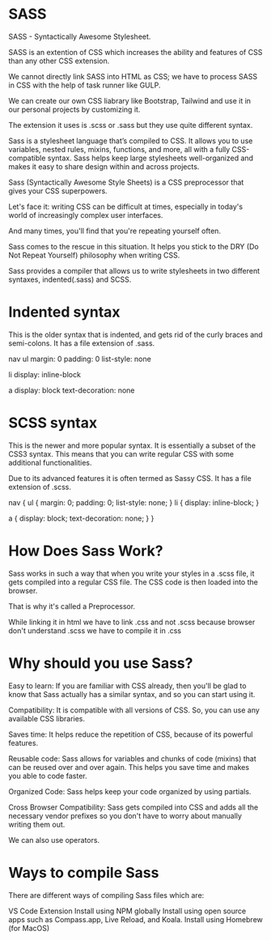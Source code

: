 <h1> SASS </h1>

SASS - Syntactically Awesome Stylesheet.<br>

SASS is an extention of CSS which increases the ability and features of CSS than any other CSS extension.<br>

We cannot directly link SASS into HTML as CSS; we have to process SASS in CSS with the help of task runner like GULP.<br>

We can create our own CSS liabrary like Bootstrap, Tailwind and use it in our personal projects by customizing it.<br>

The extension it uses is .scss or .sass but they use quite different syntax.<br>

Sass is a stylesheet language that’s compiled to CSS. It allows you to use variables, nested rules, mixins, functions, and more, all with a fully CSS-compatible syntax. Sass helps keep large stylesheets well-organized and makes it easy to share design within and across projects.<br>

Sass (Syntactically Awesome Style Sheets) is a CSS preprocessor that gives your CSS superpowers.</br>

Let's face it: writing CSS can be difficult at times, especially in today's world of increasingly complex user interfaces.</br>

And many times, you'll find that you're repeating yourself often.</br>

Sass comes to the rescue in this situation. It helps you stick to the DRY (Do Not Repeat Yourself) philosophy when writing CSS.</br>

Sass provides a compiler that allows us to write stylesheets in two different syntaxes, indented(.sass) and SCSS.</br>

<h1> Indented syntax </h1>

This is the older syntax that is indented, and gets rid of the curly braces and semi-colons. It has a file extension of .sass.

nav
  ul
    margin: 0
    padding: 0
    list-style: none

  li
    display: inline-block

  a
    display: block
    text-decoration: none

<h1> SCSS syntax </h1>

This is the newer and more popular syntax. It is essentially a subset of the CSS3 syntax. This means that you can write regular CSS with some additional functionalities.

Due to its advanced features it is often termed as Sassy CSS. It has a file extension of .scss.

nav {
  ul {
    margin: 0;
    padding: 0;
    list-style: none;
  }
  li {
    display: inline-block;
  }

  a {
    display: block;
    text-decoration: none;
  }
}

<h1> How Does Sass Work? </h1>

Sass works in such a way that when you write your styles in a .scss file, it gets compiled into a regular CSS file. The CSS code is then loaded into the browser.

That is why it's called a Preprocessor.

While linking it in html we have to link .css and not .scss because browser don't understand .scss we have to compile it in .css

<h1> Why should you use Sass? </h1>

Easy to learn: If you are familiar with CSS already, then you'll be glad to know that Sass actually has a similar syntax, and so you can start using it. 

Compatibility: It is compatible with all versions of CSS. So, you can use any available CSS libraries.

Saves time: It helps reduce the repetition of CSS, because of its powerful features.

Reusable code: Sass allows for variables and chunks of code (mixins) that can be reused over and over again. This helps you save time and makes you able to code faster.

Organized Code: Sass helps keep your code organized by using partials.

Cross Browser Compatibility: Sass gets compiled into CSS and adds all the necessary vendor prefixes so you don't have to worry about manually writing them out.

We can also use operators.


<h1> Ways to compile Sass </h1>

There are different ways of compiling Sass files which are:

VS Code Extension
Install using NPM globally
Install using open source apps such as Compass.app, Live Reload, and Koala.
Install using Homebrew (for MacOS)
